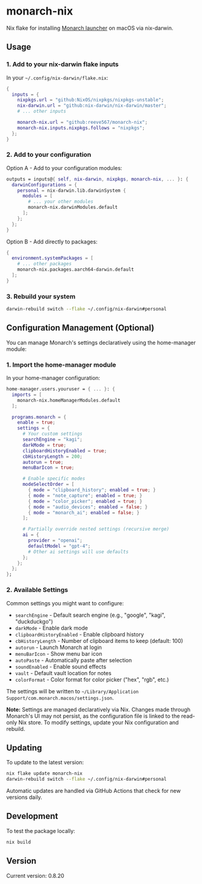 # monarch-nix

Nix flake for installing [Monarch launcher](https://www.monarchlauncher.com/) on macOS via nix-darwin.

## Usage

### 1. Add to your nix-darwin flake inputs

In your `~/.config/nix-darwin/flake.nix`:

```nix
{
  inputs = {
    nixpkgs.url = "github:NixOS/nixpkgs/nixpkgs-unstable";
    nix-darwin.url = "github:nix-darwin/nix-darwin/master";
    # ... other inputs

    monarch-nix.url = "github:reeve567/monarch-nix";
    monarch-nix.inputs.nixpkgs.follows = "nixpkgs";
  };
}
```

### 2. Add to your configuration

Option A - Add to your configuration modules:

```nix
outputs = inputs@{ self, nix-darwin, nixpkgs, monarch-nix, ... }: {
  darwinConfigurations = {
    personal = nix-darwin.lib.darwinSystem {
      modules = [
        # ... your other modules
        monarch-nix.darwinModules.default
      ];
    };
  };
}
```

Option B - Add directly to packages:

```nix
{
  environment.systemPackages = [
    # ... other packages
    monarch-nix.packages.aarch64-darwin.default
  ];
}
```

### 3. Rebuild your system

```bash
darwin-rebuild switch --flake ~/.config/nix-darwin#personal
```

## Configuration Management (Optional)

You can manage Monarch's settings declaratively using the home-manager module:

### 1. Import the home-manager module

In your home-manager configuration:

```nix
home-manager.users.youruser = { ... }: {
  imports = [
    monarch-nix.homeManagerModules.default
  ];

  programs.monarch = {
    enable = true;
    settings = {
      # Your custom settings
      searchEngine = "kagi";
      darkMode = true;
      clipboardHistoryEnabled = true;
      cbHistoryLength = 200;
      autorun = true;
      menuBarIcon = true;

      # Enable specific modes
      modeSelectOrder = [
        { mode = "clipboard_history"; enabled = true; }
        { mode = "note_capture"; enabled = true; }
        { mode = "color_picker"; enabled = true; }
        { mode = "audio_devices"; enabled = false; }
        { mode = "monarch_ai"; enabled = false; }
      ];

      # Partially override nested settings (recursive merge)
      ai = {
        provider = "openai";
        defaultModel = "gpt-4";
        # Other ai settings will use defaults
      };
    };
  };
};
```

### 2. Available Settings

Common settings you might want to configure:

- `searchEngine` - Default search engine (e.g., "google", "kagi", "duckduckgo")
- `darkMode` - Enable dark mode
- `clipboardHistoryEnabled` - Enable clipboard history
- `cbHistoryLength` - Number of clipboard items to keep (default: 100)
- `autorun` - Launch Monarch at login
- `menuBarIcon` - Show menu bar icon
- `autoPaste` - Automatically paste after selection
- `soundEnabled` - Enable sound effects
- `vault` - Default vault location for notes
- `colorFormat` - Color format for color picker ("hex", "rgb", etc.)

The settings will be written to `~/Library/Application Support/com.monarch.macos/settings.json`.

**Note:** Settings are managed declaratively via Nix. Changes made through Monarch's UI may not persist, as the configuration file is linked to the read-only Nix store. To modify settings, update your Nix configuration and rebuild.

## Updating

To update to the latest version:

```bash
nix flake update monarch-nix
darwin-rebuild switch --flake ~/.config/nix-darwin#personal
```

Automatic updates are handled via GitHub Actions that check for new versions daily.

## Development

To test the package locally:

```bash
nix build
```

## Version

Current version: 0.8.20
